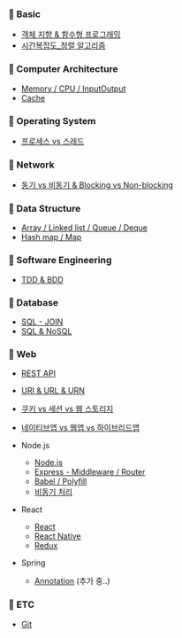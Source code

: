 ### 📌 Basic

- [객체 지향 & 함수형 프로그래밍](https://github.com/ahnsoheee/TIL/blob/master/Basic/%EA%B0%9D%EC%B2%B4%EC%A7%80%ED%96%A5_%ED%95%A8%EC%88%98%ED%98%95.md)
- [시간복잡도_정렬 알고리즘](https://github.com/ahnsoheee/TIL/blob/master/Basic/%EC%8B%9C%EA%B0%84%EB%B3%B5%EC%9E%A1%EB%8F%84.md)


### 📌 Computer Architecture
- [Memory / CPU / InputOutput](https://github.com/ahnsoheee/Developer-technologies/blob/master/Computer%20architecture/Memory_CPU_Input_Output.md)  
- [Cache](https://github.com/ahnsoheee/TIL/blob/master/Computer%20architecture/Cache.md)



### 📌 Operating System
- [프로세스 vs 스레드](https://github.com/ahnsoheee/TIL/blob/master/Operating%20System/%ED%94%84%EB%A1%9C%EC%84%B8%EC%8A%A4_%EC%8A%A4%EB%A0%88%EB%93%9C.md)

### 📌 Network
- [동기 vs 비동기 & Blocking vs Non-blocking](https://github.com/ahnsoheee/TIL/blob/master/Network/%EB%8F%99%EA%B8%B0_%EB%B9%84%EB%8F%99%EA%B8%B0_block_nonblock.md)

### 📌 Data Structure
- [Array / Linked list / Queue / Deque](https://github.com/ahnsoheee/Developer-technologies/blob/master/Data%20structure/Array_Linked%20List_Queue_Deque.md)
- [Hash map / Map](https://github.com/ahnsoheee/Developer-technologies/blob/master/Data%20structure/Hash%20map_Map.md)  


### 📌 Software Engineering
- [TDD & BDD](https://github.com/ahnsoheee/TIL/blob/master/Software%20Engineering/TDD_BDD.md)


### 📌 Database
- [SQL - JOIN](https://github.com/ahnsoheee/TIL/blob/master/Database/SQL_JOIN.md)
- [SQL & NoSQL](https://github.com/ahnsoheee/TIL/blob/master/Database/SQL_NoSQL.md)

### 📌 Web
- [REST API](https://github.com/ahnsoheee/TIL/blob/master/Web/RestAPI.md)
- [URI & URL & URN](https://github.com/ahnsoheee/TIL/blob/master/Web/URI_URL_URN.md)
- [쿠키 vs 세션 vs 웹 스토리지](https://github.com/ahnsoheee/TIL/blob/master/Web/%EC%BF%A0%ED%82%A4_%EC%84%B8%EC%85%98_%EC%9B%B9%EC%8A%A4%ED%86%A0%EB%A6%AC%EC%A7%80.md)
- [네이티브앱 vs 웹앱 vs 하이브리드앱](https://github.com/ahnsoheee/TIL/blob/master/Web/%EB%84%A4%EC%9D%B4%ED%8B%B0%EB%B8%8C%EC%95%B1_%EC%9B%B9%EC%95%B1_%ED%95%98%EC%9D%B4%EB%B8%8C%EB%A6%AC%EB%93%9C%EC%95%B1.md)
- Node.js  
    - [Node.js](https://github.com/ahnsoheee/TIL/blob/master/Web/Node.js/Node.js.md)
    - [Express - Middleware / Router](https://github.com/ahnsoheee/TIL/blob/master/Web/Node.js/Express_MiddleWare_Routing.md)  
    - [Babel / Polyfill](https://github.com/ahnsoheee/TIL/blob/master/Web/Node.js/Babel_Polyfill.md)
    - [비동기 처리](https://github.com/ahnsoheee/TIL/blob/master/Web/Node.js/%EB%B9%84%EB%8F%99%EA%B8%B0%EC%B2%98%EB%A6%AC.md)
- React
    - [React](https://github.com/ahnsoheee/TIL/blob/master/Web/React/React.md)
    - [React Native](https://github.com/ahnsoheee/TIL/blob/master/Web/React/React_Native.md)
    - [Redux](https://github.com/ahnsoheee/TIL/blob/master/Web/React/Redux.md)

- Spring
    - [Annotation](https://github.com/ahnsoheee/TIL/blob/master/Web/Spring/Annotation.md) (추가 중..)

### 📌 ETC
- [Git](https://github.com/ahnsoheee/TIL/blob/master/ETC/Git.md)